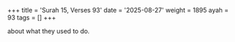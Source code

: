 +++
title = 'Surah 15, Verses 93'
date = '2025-08-27'
weight = 1895
ayah = 93
tags = []
+++

about what they used to do.